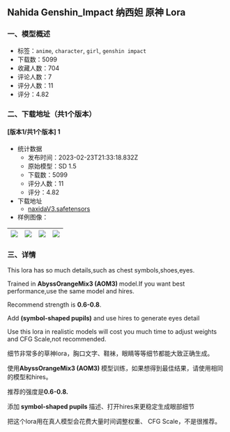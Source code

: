 ## Nahida Genshin_Impact 纳西妲 原神 Lora
### 一、模型概述

- 标签：`anime`, `character`, `girl`, `genshin impact`
- 下载数：5099
- 收藏人数：704
- 评论人数：7
- 评分人数：11
- 评分：4.82

### 二、下载地址（共1个版本）

#### [版本1/共1个版本] 1

- 统计数据
  - 发布时间：2023-02-23T21:33:18.832Z
  - 原始模型：SD 1.5
  - 下载数：5099
  - 评分人数：11
  - 评分：4.82
- 下载地址
  - [naxidaV3.safetensors](https://civitai.com/api/download/models/14508)
- 样例图像：

| <img src="https://image.civitai.com/xG1nkqKTMzGDvpLrqFT7WA/6b90797a-4a24-4876-5451-71b468c11200/width=450/141716.jpeg" /> | <img src="https://image.civitai.com/xG1nkqKTMzGDvpLrqFT7WA/24024168-d676-4b06-8d26-cc13b8d47700/width=450/141721.jpeg" /> | <img src="https://image.civitai.com/xG1nkqKTMzGDvpLrqFT7WA/4ff54af3-2be5-424c-8574-1e2df152e900/width=450/141769.jpeg" /> | <img src="https://image.civitai.com/xG1nkqKTMzGDvpLrqFT7WA/68c0ad66-4134-41fd-7a01-c106a7102200/width=450/141719.jpeg" /> |
| ---- | ---- | ---- | ---- |


### 三、详情
<p>This lora has so much details,such as chest symbols,shoes,eyes.</p><p>Trained in <strong>AbyssOrangeMix3 (AOM3) </strong>model.If you want best performance,use the same model and hires.</p><p>Recommend strength is <strong>0.6-0.8</strong>.</p><p>Add <strong>(symbol-shaped pupils)</strong> and use hires to generate eyes detail</p><p>Use this lora in realistic models will cost you much time to adjust weights and CFG Scale,not recommended.</p><p></p><p>细节非常多的草神lora，胸口文字、鞋袜，眼睛等等细节都能大致正确生成。</p><p>使用<strong>AbyssOrangeMix3 (AOM3) </strong>模型训练，如果想得到最佳结果，请使用相同的模型和hires。</p><p>推荐的强度是<strong>0.6-0.8.</strong></p><p>添加<strong> symbol-shaped pupils </strong>描述、打开hires来更稳定生成眼部细节</p><p>把这个lora用在真人模型会花费大量时间调整权重、 CFG Scale，不是很推荐。</p><p></p>
